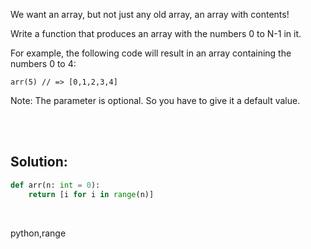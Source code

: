 We want an array, but not just any old array, an array with contents!

Write a function that produces an array with the numbers 0 to N-1 in it.

For example, the following code will result in an array containing the numbers 0 to 4:

```
arr(5) // => [0,1,2,3,4]
```

Note: The parameter is optional. So you have to give it a default value.

<br><br>

## Solution:
```py
def arr(n: int = 0): 
    return [i for i in range(n)]
```

<br>

<tag>python,range<tag>